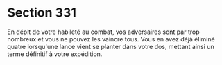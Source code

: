 # Section 331

En dépit de votre habileté au combat, vos adversaires sont par trop
nombreux et vous ne pouvez les vaincre tous. Vous en avez déjà
éliminé quatre lorsqu'une lance vient se planter dans votre dos,
mettant ainsi un terme définitif à votre expédition.